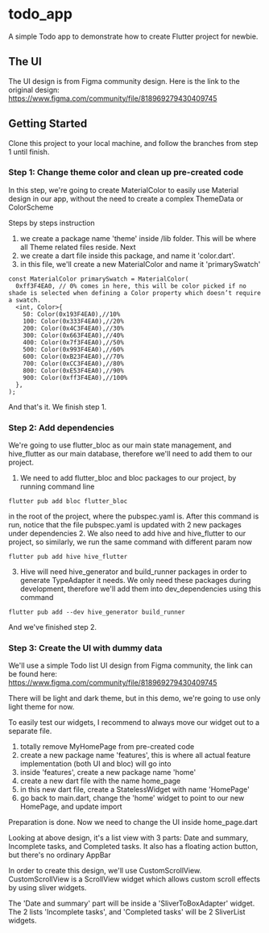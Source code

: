 # todo_app

A simple Todo app to demonstrate how to create Flutter project for newbie.

## The UI
The UI design is from Figma community design. Here is the link to the original design: https://www.figma.com/community/file/818969279430409745

## Getting Started

Clone this project to your local machine, and follow the branches from step 1 until finish.

### Step 1: Change theme color and clean up pre-created code
In this step, we're going to create MaterialColor to easily use Material design in our app, without the need to create a complex ThemeData or ColorScheme 

Steps by steps instruction
1. we create a package name 'theme' inside /lib folder. This will be where all Theme related files reside.
Next
2. we create a dart file inside this package, and name it 'color.dart'.
3. in this file, we'll create a new MaterialColor and name it 'primarySwatch'
```
const MaterialColor primarySwatch = MaterialColor(
  0xff3F4EA0, // 0% comes in here, this will be color picked if no shade is selected when defining a Color property which doesn’t require a swatch.
  <int, Color>{
    50: Color(0x193F4EA0),//10%
    100: Color(0x333F4EA0),//20%
    200: Color(0x4C3F4EA0),//30%
    300: Color(0x663F4EA0),//40%
    400: Color(0x7f3F4EA0),//50%
    500: Color(0x993F4EA0),//60%
    600: Color(0xB23F4EA0),//70%
    700: Color(0xCC3F4EA0),//80%
    800: Color(0xE53F4EA0),//90%
    900: Color(0xff3F4EA0),//100%
  },
);
```
And that's it. We finish step 1.

### Step 2: Add dependencies
We're going to use flutter_bloc as our main state management, and hive_flutter as our main database, therefore we'll need to add them to our project.

1. We need to add flutter_bloc and bloc packages to our project, by running command line
```
flutter pub add bloc flutter_bloc
```
in the root of the project, where the pubspec.yaml is. After this command is run, notice that the file pubspec.yaml is updated with 2 new packages under dependencies
2. We also need to add hive and hive_flutter to our project, so similarly, we run the same command with different param now
```
flutter pub add hive hive_flutter
```
3. Hive will need hive_generator and build_runner packages in order to generate TypeAdapter it needs. We only need these packages during development, therefore we'll add them into dev_dependencies using this command
```
flutter pub add --dev hive_generator build_runner
```
And we've finished step 2.

### Step 3: Create the UI with dummy data
We'll use a simple Todo list UI design from Figma community, the link can be found here: https://www.figma.com/community/file/818969279430409745

There will be light and dark theme, but in this demo, we're going to use only light theme for now.

To easily test our widgets, I recommend to always move our widget out to a separate file.
1. totally remove MyHomePage from pre-created code
2. create a new package name 'features', this is where all actual feature implementation (both UI and bloc) will go into
3. inside 'features', create a new package name 'home'
4. create a new dart file with the name home_page
5. in this new dart file, create a StatelessWidget with name 'HomePage'
6. go back to main.dart, change the 'home' widget to point to our new HomePage, and update import

Preparation is done. Now we need to change the UI inside home_page.dart

Looking at above design, it's a list view with 3 parts: Date and summary, Incomplete tasks, and Completed tasks. It also has a floating action button, but there's no ordinary AppBar

In order to create this design, we'll use CustomScrollView. CustomScrollView is a ScrollView widget which allows custom scroll effects by using sliver widgets.

The 'Date and summary' part will be inside a 'SliverToBoxAdapter' widget. The 2 lists 'Incomplete tasks', and 'Completed tasks' will be 2 SliverList widgets.
